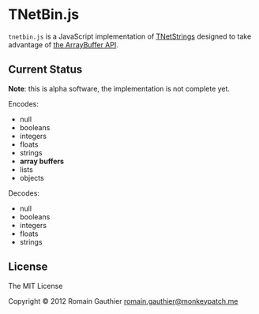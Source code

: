 TNetBin.js
==========

`tnetbin.js` is a JavaScript implementation of
[TNetStrings](http://tnetstrings.org/) designed to take advantage of
[the ArrayBuffer API](https://developer.mozilla.org/en-US/docs/JavaScript_typed_arrays/ArrayBuffer).

Current Status
--------------

**Note**: this is alpha software, the implementation is not complete yet.

Encodes:

  - null
  - booleans
  - integers
  - floats
  - strings
  - **array buffers**
  - lists
  - objects

Decodes:

  - null
  - booleans
  - integers
  - floats
  - strings

License
-------

The MIT License

Copyright © 2012 Romain Gauthier <romain.gauthier@monkeypatch.me>

